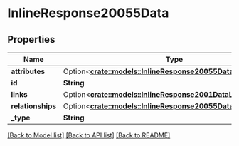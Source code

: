 # InlineResponse20055Data

## Properties

Name | Type | Description | Notes
------------ | ------------- | ------------- | -------------
**attributes** | Option<[**crate::models::InlineResponse20055DataAttributes**](inline_response_200_55_data_attributes.md)> |  | [optional]
**id** | **String** |  | 
**links** | Option<[**crate::models::InlineResponse2001DataLinks**](inline_response_200_1_data_links.md)> |  | [optional]
**relationships** | Option<[**crate::models::InlineResponse20055DataRelationships**](inline_response_200_55_data_relationships.md)> |  | [optional]
**_type** | **String** |  | 

[[Back to Model list]](../README.md#documentation-for-models) [[Back to API list]](../README.md#documentation-for-api-endpoints) [[Back to README]](../README.md)


